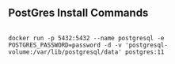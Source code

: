 

## PostGres Install Commands

```

docker run -p 5432:5432 --name postgresql -e POSTGRES_PASSWORD=password -d -v 'postgresql-volume:/var/lib/postgresql/data' postgres:11

```

